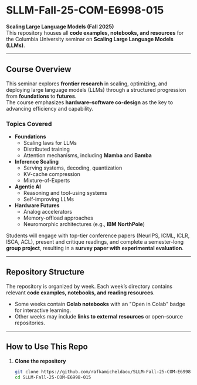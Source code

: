 # SLLM-Fall-25-COM-E6998-015

**Scaling Large Language Models (Fall 2025)**  
This repository houses all **code examples, notebooks, and resources** for the Columbia University seminar on **Scaling Large Language Models (LLMs)**.

---

## Course Overview
This seminar explores **frontier research** in scaling, optimizing, and deploying large language models (LLMs) through a structured progression from **foundations** to **futures**.  
The course emphasizes **hardware–software co-design** as the key to advancing efficiency and capability.

### Topics Covered
- **Foundations**
  - Scaling laws for LLMs
  - Distributed training
  - Attention mechanisms, including **Mamba** and **Bamba**
- **Inference Scaling**
  - Serving systems, decoding, quantization
  - KV-cache compression
  - Mixture-of-Experts
- **Agentic AI**
  - Reasoning and tool-using systems
  - Self-improving LLMs
- **Hardware Futures**
  - Analog accelerators
  - Memory-offload approaches
  - Neuromorphic architectures (e.g., **IBM NorthPole**)

Students will engage with top-tier conference papers (NeurIPS, ICML, ICLR, ISCA, ACL), present and critique readings, and complete a semester-long **group project**, resulting in a **survey paper with experimental evaluation**.

---

##  Repository Structure
The repository is organized by week. Each week’s directory contains relevant **code examples, notebooks, and reading resources**.


- Some weeks contain **Colab notebooks** with an "Open in Colab" badge for interactive learning.
- Other weeks may include **links to external resources** or open-source repositories.

---

##  How to Use This Repo
1. **Clone the repository**
   ```bash
   git clone https://github.com/rafkamicheldaou/SLLM-Fall-25-COM-E6998-015.git
   cd SLLM-Fall-25-COM-E6998-015




